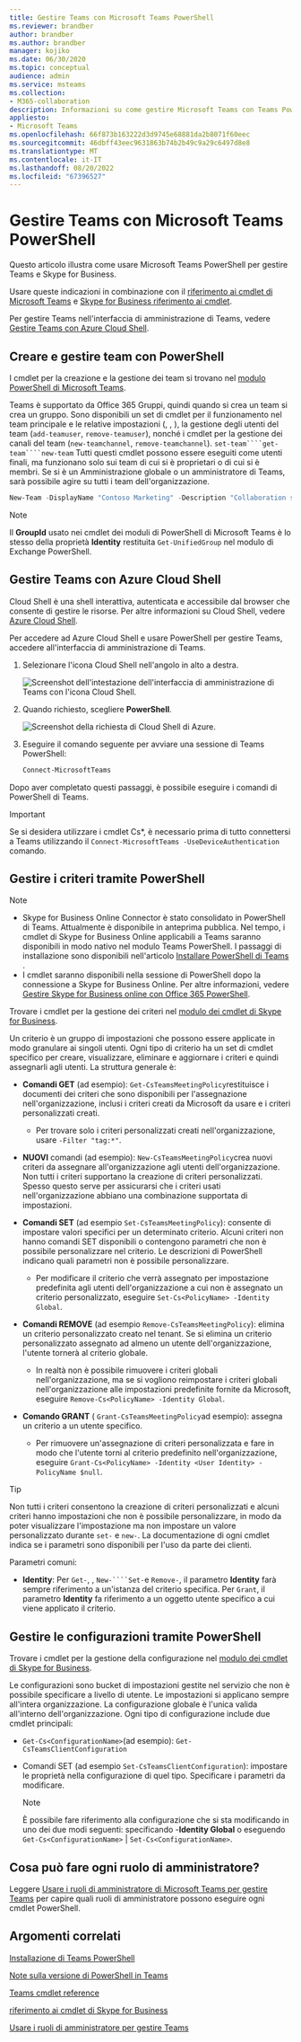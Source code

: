 ```yaml
---
title: Gestire Teams con Microsoft Teams PowerShell
ms.reviewer: brandber
author: brandber
ms.author: brandber
manager: kojiko
ms.date: 06/30/2020
ms.topic: conceptual
audience: admin
ms.service: msteams
ms.collection:
- M365-collaboration
description: Informazioni su come gestire Microsoft Teams con Teams PowerShell.
appliesto:
- Microsoft Teams
ms.openlocfilehash: 66f873b163222d3d9745e68881da2b8071f60eec
ms.sourcegitcommit: 46dbff43eec9631863b74b2b49c9a29c6497d8e8
ms.translationtype: MT
ms.contentlocale: it-IT
ms.lasthandoff: 08/20/2022
ms.locfileid: "67396527"
---
```

# <a name="manage-teams-with-microsoft-teams-powershell"></a>Gestire Teams con Microsoft Teams PowerShell

Questo articolo illustra come usare Microsoft Teams PowerShell per gestire Teams e Skype for Business.

Usare queste indicazioni in combinazione con il [riferimento ai cmdlet di Microsoft Teams](/powershell/teams/?view=teams-ps) e [Skype for Business riferimento ai cmdlet](/powershell/skype/intro?view=skype-ps).

Per gestire Teams nell'interfaccia di amministrazione di Teams, vedere [Gestire Teams con Azure Cloud Shell](#manage-teams-with-azure-cloud-shell).

## <a name="create-and-manage-teams-using-powershell"></a>Creare e gestire team con PowerShell

I cmdlet per la creazione e la gestione dei team si trovano nel [modulo PowerShell di Microsoft Teams](https://www.powershellgallery.com/packages/MicrosoftTeams/).

Teams è supportato da Office 365 Gruppi, quindi quando si crea un team si crea un gruppo. Sono disponibili un set di cmdlet per il funzionamento nel team principale e le relative impostazioni (, , ), la gestione degli utenti del team (``add-teamuser``, ``remove-teamuser``), nonché i cmdlet per la gestione dei canali del team (``new-teamchannel``, ``remove-teamchannel``). ``set-team````get-team````new-team`` Tutti questi cmdlet possono essere eseguiti come utenti finali, ma funzionano solo sui team di cui si è proprietari o di cui si è membri. Se si è un Amministrazione globale o un amministratore di Teams, sarà possibile agire su tutti i team dell'organizzazione.

```powershell
New-Team -DisplayName "Contoso Marketing" -Description "Collaboration space for Contoso's Marketing department"
```

> [!NOTE]
> Il **GroupId** usato nei cmdlet dei moduli di PowerShell di Microsoft Teams è lo stesso della proprietà **Identity** restituita ``Get-UnifiedGroup`` nel modulo di Exchange PowerShell.

## <a name="manage-teams-with-azure-cloud-shell"></a>Gestire Teams con Azure Cloud Shell

Cloud Shell è una shell interattiva, autenticata e accessibile dal browser che consente di gestire le risorse. Per altre informazioni su Cloud Shell, vedere [Azure Cloud Shell](/azure/cloud-shell/overview).

Per accedere ad Azure Cloud Shell e usare PowerShell per gestire Teams, accedere all'interfaccia di amministrazione di Teams.

1. Selezionare l'icona Cloud Shell nell'angolo in alto a destra.

    ![Screenshot dell'intestazione dell'interfaccia di amministrazione di Teams con l'icona Cloud Shell.](media/cloud-shell-icon-select.png)

1. Quando richiesto, scegliere **PowerShell**.

    ![Screenshot della richiesta di Cloud Shell di Azure.](media/cloud-shell.png)

1. Eseguire il comando seguente per avviare una sessione di Teams PowerShell:

    ```powershell
    Connect-MicrosoftTeams
    ```

Dopo aver completato questi passaggi, è possibile eseguire i comandi di PowerShell di Teams.

> [!IMPORTANT]
> Se si desidera utilizzare i cmdlet Cs*, è necessario prima di tutto connettersi a Teams utilizzando il ``Connect-MicrosoftTeams -UseDeviceAuthentication`` comando.

## <a name="manage-policies-via-powershell"></a>Gestire i criteri tramite PowerShell

> [!NOTE]
> - Skype for Business Online Connector è stato consolidato in PowerShell di Teams. Attualmente è disponibile in anteprima pubblica. Nel tempo, i cmdlet di Skype for Business Online applicabili a Teams saranno disponibili in modo nativo nel modulo Teams PowerShell. I passaggi di installazione sono disponibili nell'articolo [Installare PowerShell di Teams](teams-powershell-install.md) .
> - I cmdlet saranno disponibili nella sessione di PowerShell dopo la connessione a Skype for Business Online. Per altre informazioni, vedere [Gestire Skype for Business online con Office 365 PowerShell](/office365/enterprise/powershell/manage-skype-for-business-online-with-office-365-powershell).

Trovare i cmdlet per la gestione dei criteri nel [modulo dei cmdlet di Skype for Business](/powershell/module/teams).

Un criterio è un gruppo di impostazioni che possono essere applicate in modo granulare ai singoli utenti. Ogni tipo di criterio ha un set di cmdlet specifico per creare, visualizzare, eliminare e aggiornare i criteri e quindi assegnarli agli utenti. La struttura generale è:

- **Comandi GET** (ad esempio): ``Get-CsTeamsMeetingPolicy``restituisce i documenti dei criteri che sono disponibili per l'assegnazione nell'organizzazione, inclusi i criteri creati da Microsoft da usare e i criteri personalizzati creati.
  - Per trovare solo i criteri personalizzati creati nell'organizzazione, usare ``-Filter "tag:*"``.

- **NUOVI** comandi (ad esempio): ``New-CsTeamsMeetingPolicy``crea nuovi criteri da assegnare all'organizzazione agli utenti dell'organizzazione. Non tutti i criteri supportano la creazione di criteri personalizzati. Spesso questo serve per assicurarsi che i criteri usati nell'organizzazione abbiano una combinazione supportata di impostazioni.

- **Comandi SET** (ad esempio ``Set-CsTeamsMeetingPolicy``): consente di impostare valori specifici per un determinato criterio. Alcuni criteri non hanno comandi SET disponibili o contengono parametri che non è possibile personalizzare nel criterio. Le descrizioni di PowerShell indicano quali parametri non è possibile personalizzare.
  - Per modificare il criterio che verrà assegnato per impostazione predefinita agli utenti dell'organizzazione a cui non è assegnato un criterio personalizzato, eseguire ``Set-Cs<PolicyName> -Identity Global``.

- **Comandi REMOVE** (ad esempio ``Remove-CsTeamsMeetingPolicy``): elimina un criterio personalizzato creato nel tenant. Se si elimina un criterio personalizzato assegnato ad almeno un utente dell'organizzazione, l'utente tornerà al criterio globale.
  - In realtà non è possibile rimuovere i criteri globali nell'organizzazione, ma se si vogliono reimpostare i criteri globali nell'organizzazione alle impostazioni predefinite fornite da Microsoft, eseguire ``Remove-Cs<PolicyName> -Identity Global``.

- **Comando GRANT** ( ``Grant-CsTeamsMeetingPolicy``ad esempio): assegna un criterio a un utente specifico.
  - Per rimuovere un'assegnazione di criteri personalizzata e fare in modo che l'utente torni al criterio predefinito nell'organizzazione, eseguire ``Grant-Cs<PolicyName> -Identity <User Identity> -PolicyName $null``.

> [!TIP]
> Non tutti i criteri consentono la creazione di criteri personalizzati e alcuni criteri hanno impostazioni che non è possibile personalizzare, in modo da poter visualizzare l'impostazione ma non impostare un valore personalizzato durante ``set-`` e ``new-``. La documentazione di ogni cmdlet indica se i parametri sono disponibili per l'uso da parte dei clienti.

Parametri comuni:

- **Identity**: Per ``Get-``, , ``New-````Set-``e ``Remove-``, il parametro **Identity** farà sempre riferimento a un'istanza del criterio specifica. Per ``Grant``, il parametro **Identity** fa riferimento a un oggetto utente specifico a cui viene applicato il criterio.

## <a name="manage-configurations-via-powershell"></a>Gestire le configurazioni tramite PowerShell

Trovare i cmdlet per la gestione della configurazione nel [modulo dei cmdlet di Skype for Business](/powershell/module/skype).

Le configurazioni sono bucket di impostazioni gestite nel servizio che non è possibile specificare a livello di utente. Le impostazioni si applicano sempre all'intera organizzazione. La configurazione globale è l'unica valida all'interno dell'organizzazione. Ogni tipo di configurazione include due cmdlet principali:

- ``Get-Cs<ConfigurationName>``(ad esempio): ``Get-CsTeamsClientConfiguration``

- Comandi SET (ad esempio ``Set-CsTeamsClientConfiguration``): impostare le proprietà nella configurazione di quel tipo. Specificare i parametri da modificare.
    > [!NOTE]
    > È possibile fare riferimento alla configurazione che si sta modificando in uno dei due modi seguenti: specificando -**Identity Global** o eseguendo ``Get-Cs<ConfigurationName>`` | ``Set-Cs<ConfigurationName>``.

## <a name="what-can-each-admin-role-do"></a>Cosa può fare ogni ruolo di amministratore?

Leggere [Usare i ruoli di amministratore di Microsoft Teams per gestire Teams](using-admin-roles.md) per capire quali ruoli di amministratore possono eseguire ogni cmdlet PowerShell.

## <a name="related-topics"></a>Argomenti correlati

[Installazione di Teams PowerShell](teams-powershell-install.md)

[Note sulla versione di PowerShell in Teams](teams-powershell-release-notes.md)

[Teams cmdlet reference](/powershell/teams/?view=teams-ps)

[riferimento ai cmdlet di Skype for Business](/powershell/skype/intro?view=skype-ps)

[Usare i ruoli di amministratore per gestire Teams](using-admin-roles.md)
